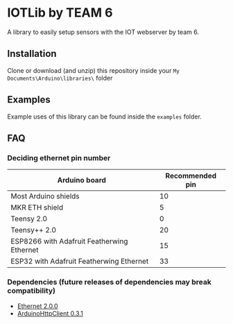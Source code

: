 # IOTLib by TEAM 6
A library to easily setup sensors with the IOT webserver by team 6.

## Installation
Clone or download (and unzip) this repository inside your `My Documents\Arduino\libraries\` folder

## Examples
Example uses of this library can be found inside the `examples` folder.

## FAQ
### Deciding ethernet pin number
|   Arduino board                            | Recommended pin |
| ------------------------------------------ | --------------- |
| Most Arduino shields                       | 10              |
| MKR ETH shield                             | 5               |
| Teensy 2.0                                 | 0               |
| Teensy++ 2.0                               | 20              |
| ESP8266 with Adafruit Featherwing Ethernet | 15              |
| ESP32 with Adafruit Featherwing Ethernet   | 33              |

### Dependencies (future releases of dependencies may break compatibility)
* [Ethernet 2.0.0](https://github.com/arduino-libraries/Ethernet/releases/tag/2.0.0)
* [ArduinoHttpClient 0.3.1](https://github.com/arduino-libraries/ArduinoHttpClient/releases/tag/0.3.1)